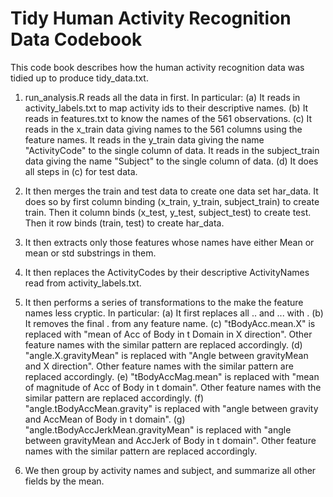 Tidy Human Activity Recognition Data Codebook
=============================================

This code book describes how the human activity recognition data
was tidied up to produce tidy_data.txt.

1. run_analysis.R reads all the data in first.  In particular:
   (a) It reads in activity_labels.txt to map activity ids to their descriptive names.
   (b) It reads in features.txt to know the names of the 561 observations.
   (c) It reads in the x_train data giving names to the 561 columns using the feature names.
       It reads in the y_train data giving the name "ActivityCode" to the single column of data.
       It reads in the subject_train data giving the name "Subject" to the single column of data.
   (d) It does all steps in (c) for test data.

2. It then merges the train and test data to create one data set har_data.
   It does so by first column binding (x_train, y_train, subject_train) to create train.
   Then it column binds (x_test, y_test, subject_test) to create test.
   Then it row binds (train, test) to create har_data.

3. It then extracts only those features whose names have either Mean or mean or std substrings in them.

4. It then replaces the ActivityCodes by their descriptive ActivityNames read from activity_labels.txt.

5. It then performs a series of transformations to the make the feature names less cryptic.  In particular:
   (a) It first replaces all .. and ... with .
   (b) It removes the final . from any feature name.
   (c) "tBodyAcc.mean.X" is replaced with "mean of Acc of Body in t Domain in X direction".
       Other feature names with the similar pattern are replaced accordingly.
   (d) "angle.X.gravityMean" is replaced with "Angle between gravityMean and X direction".
       Other feature names with the similar pattern are replaced accordingly.
   (e) "tBodyAccMag.mean" is replaced with "mean of magnitude of Acc of Body in t domain".
       Other feature names with the similar pattern are replaced accordingly.
   (f) "angle.tBodyAccMean.gravity" is replaced with "angle between gravity and AccMean of Body in t domain".
   (g) "angle.tBodyAccJerkMean.gravityMean" is replaced with "angle between gravityMean and AccJerk of Body in t domain".
       Other feature names with the similar pattern are replaced accordingly.

6. We then group by activity names and subject, and summarize all other fields by the mean.
